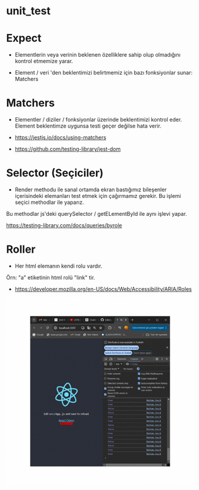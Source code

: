 # unit_test


# Expect

- Elementlerin veya verinin beklenen özelliklere sahip olup olmadığını kontrol etmemize yarar.

- Element / veri 'den beklentimizi belirtmemiz için bazı fonksiyonlar sunar: Matchers

# Matchers

- Elementler / diziler / fonksiyonlar üzerinde beklentimizi kontrol eder. Element beklentimze uygunsa testi geçer değilse hata verir.

- https://jestjs.io/docs/using-matchers

- https://github.com/testing-library/jest-dom

# Selector (Seçiciler)

- Render methodu ile sanal ortamda ekran bastığımız bileşenler içerisindeki elemanları test etmek için çağırmamız gerekir. Bu işlemi seçici methodlar ile yaparız.

Bu methodlar js'deki querySelector / getELementById ile aynı işlevi yapar.

https://testing-library.com/docs/queries/byrole

# Roller

- Her html elemanın kendi rolu vardır.

Örn: "a" etiketinin html rolü "link" tir.

- https://developer.mozilla.org/en-US/docs/Web/Accessibility/ARIA/Roles

<img src="./public/unit-test/unit-test.gif"/>



